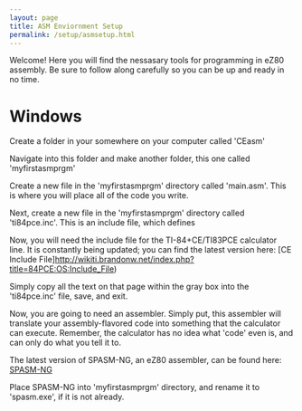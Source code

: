 ```yaml
---
layout: page
title: ASM Enviornment Setup
permalink: /setup/asmsetup.html
---
```


Welcome! Here you will find the nessasary tools for programming in eZ80 assembly. Be sure to follow along carefully so you can be up and ready in no time.

# Windows

Create a folder in your somewhere on your computer called 'CEasm'

Navigate into this folder and make another folder, this one called 'myfirstasmprgm'

Create a new file in the 'myfirstasmprgm' directory called 'main.asm'. This is where you will place all of the code you write.

Next, create a new file in the 'myfirstasmprgm' directory called 'ti84pce.inc'. This is an include file, which defines 

Now, you will need the include file for the TI-84+CE/TI83PCE calculator line. It is constantly being updated; you can find the latest version here: [CE Include File]http://wikiti.brandonw.net/index.php?title=84PCE:OS:Include_File)

Simply copy all the text on that page within the gray box into the 'ti84pce.inc' file, save, and exit.

Now, you are going to need an assembler. Simply put, this assembler will translate your assembly-flavored code into something that the calculator can execute. Remember, the calculator has no idea what 'code' even is, and can only do what you tell it to.

The latest version of SPASM-NG, an eZ80 assembler, can be found here: [SPASM-NG](https://github.com/alberthdev/spasm-ng/releases)

Place SPASM-NG into 'myfirstasmprgm' directory, and rename it to 'spasm.exe', if it is not already.


